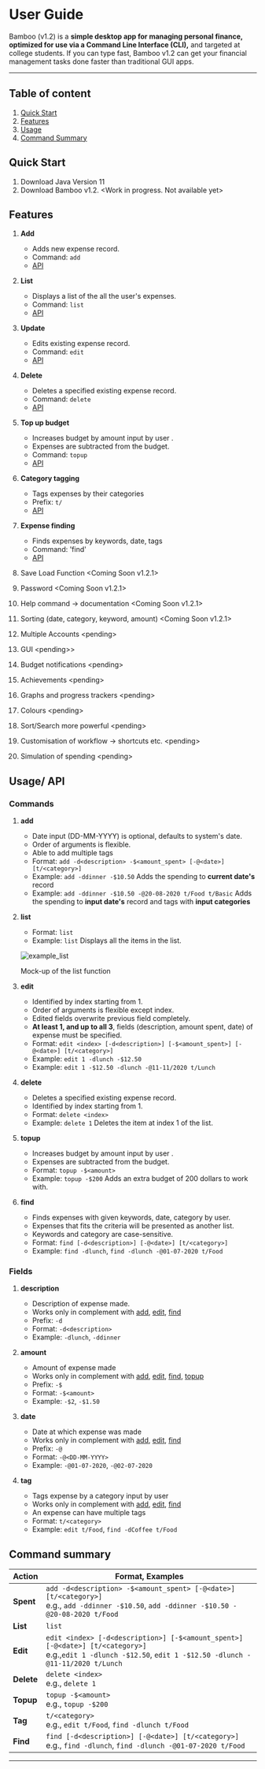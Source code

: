 # User Guide

Bamboo (v1.2) is a **simple desktop app for managing personal finance, optimized for use via a Command Line Interface (CLI),** and targeted at college students. If you can type fast, Bamboo v1.2 can get your financial management tasks done faster than traditional GUI apps.

---

## Table of content

1. [Quick Start](#QuickStart)
2. [Features](#Features)
3. [Usage](#Usage)
4. [Command Summary](#CommandSummary)

## Quick Start <a name="QuickStart"></a>

1. Download Java Version 11
2. Download Bamboo v1.2. &lt;Work in progress. Not available yet&gt;

## Features <a name="Features"></a>

1. **Add**
    - Adds new expense record.
    - Command: `add`
    - [API](#add)

2. **List**
    - Displays a list of the all the user's expenses.
    - Command: `list`
    - [API](#list)

3. **Update**
    - Edits existing expense record.
    - Command: `edit`
    - [API](#edit)

4. **Delete**
    - Deletes a specified existing expense record.
    - Command: `delete`
    - [API](#delete)

5. **Top up budget**
    - Increases budget by amount input by user .
    - Expenses are subtracted from the budget.
    - Command: `topup`
    - [API](#topup)

6. **Category tagging**
    - Tags expenses by their categories
    - Prefix: `t/`
    - [API](#tag)
    
7. **Expense finding**
    - Finds expenses by keywords, date, tags 
    - Command: 'find'
    - [API](#find)    
8. Save Load Function &lt;Coming Soon v1.2.1&gt;
9. Password &lt;Coming Soon v1.2.1&gt;
10. Help command → documentation &lt;Coming Soon v1.2.1&gt;
11. Sorting (date, category, keyword, amount) &lt;Coming Soon v1.2.1&gt;
12. Multiple Accounts &lt;pending&gt;
13. GUI &lt;pending&gt;>
14. Budget notifications &lt;pending&gt;
15. Achievements &lt;pending&gt;
16. Graphs and progress trackers &lt;pending&gt;
17. Colours &lt;pending&gt;
18. Sort/Search more powerful &lt;pending&gt;
19. Customisation of workflow → shortcuts etc. &lt;pending&gt;
20. Simulation of spending &lt;pending&gt;

## Usage/ API <a name="Usage"></a>
### Commands
1. **add** <a name="add"></a>
    - Date input (DD-MM-YYYY) is optional, defaults to system's date.
    - Order of arguments is flexible.
    - Able to add multiple tags
    - Format: `add -d<description> -$<amount_spent> [-@<date>] [t/<category>]`
    - Example: `add -ddinner -$10.50` Adds the spending to **current date's** record
    - Example: `add -ddinner -$10.50 -@20-08-2020 t/Food t/Basic` Adds the spending to **input date's** record and tags with **input categories**

2. **list** <a name="list"></a>
    - Format: `list`
    - Example: `list` Displays all the items in the list.

    ![example_list](./images/ug_example/example_list.png)

    Mock-up of the list function

3. **edit** <a name="edit"></a>
    - Identified by index starting from 1.
    - Order of arguments is flexible except index.
    - Edited fields overwrite previous field completely. 
    - **At least 1, and up to all 3**, fields (description, amount spent, date) of expense must be specified.
    - Format: `edit <index> [-d<description>] [-$<amount_spent>] [-@<date>] [t/<category>]`
    - Example: `edit 1 -dlunch -$12.50`
    - Example: `edit 1 -$12.50 -dlunch -@11-11/2020 t/Lunch`

4. **delete** <a name="delete"></a>
    - Deletes a specified existing expense record.
    - Identified by index starting from 1.
    - Format:  `delete <index>`
    - Example: `delete 1` Deletes the item at index 1 of the list.

5. **topup** <a name="topup"></a>
    - Increases budget by amount input by user .
    - Expenses are subtracted from the budget.
    - Format: `topup -$<amount>`
    - Example: `topup -$200` Adds an extra budget of 200 dollars to work with.
    
6. **find** <a name="find"></a>
    - Finds expenses with given keywords, date, category by user.
    - Expenses that fits the criteria will be presented as another list.
    - Keywords and category are case-sensitive.
    - Format: `find [-d<description>] [-@<date>] [t/<category>]`
    - Example: `find -dlunch`, `find -dlunch -@01-07-2020 t/Food`    
    
### Fields
1. **description**
    - Description of expense made.
    - Works only in complement with [add](#add), [edit](#edit), [find](#find)
    - Prefix: `-d`
    - Format: `-d<description>`
    - Example: `-dlunch`, `-ddinner`
    
2. **amount**
    - Amount of expense made
    - Works only in complement with [add](#add), [edit](#edit), [find](#find), [topup](#topup)
    - Prefix: `-$`
    - Format: `-$<amount>`
    - Example: `-$2`, `-$1.50`
    
3. **date**
    - Date at which expense was made
    - Works only in complement with [add](#add), [edit](#edit), [find](#find)
    - Prefix: `-@`
    - Format: `-@<DD-MM-YYYY>`
    - Example: `-@01-07-2020`, `-@02-07-2020`

4. **tag** <a name="tag"></a>
    - Tags expense by a category input by user
    - Works only in complement with [add](#add), [edit](#edit), [find](#find)
    - An expense can have multiple tags
    - Format: `t/<category>`
    - Example: `edit t/Food`, `find -dCoffee t/Food`

## Command summary <a name="CommandSummary"></a>

Action | Format, Examples
--------|------------------
**Spent** | `add -d<description> -$<amount_spent> [-@<date>] [t/<category>]` <br> e.g., `add -ddinner -$10.50`, `add -ddinner -$10.50 -@20-08-2020 t/Food`
**List** | `list`
**Edit** | `edit <index> [-d<description>] [-$<amount_spent>] [-@<date>] [t/<category>]`<br> e.g.,`edit 1 -dlunch -$12.50`, `edit 1 -$12.50 -dlunch -@11-11/2020 t/Lunch`
**Delete** | `delete <index>`<br> e.g., `delete 1`
**Topup** | `topup -$<amount>`<br> e.g., `topup -$200`
**Tag** | `t/<category>` <br> e.g., `edit t/Food`, `find -dlunch t/Food`
**Find** | `find [-d<description>] [-@<date>] [t/<category>]` <br> e.g., `find -dlunch`, `find -dlunch -@01-07-2020 t/Food`  
--------------------------------------------------------------------------------------------------------------------
